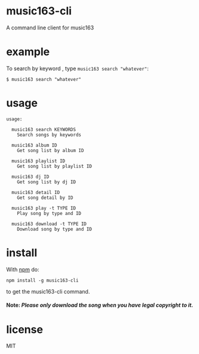 music163-cli
========

A command line client for music163

# example

To search by keyword , type `music163 search "whatever"`:

```
$ music163 search "whatever"
```

# usage

```
usage:

  music163 search KEYWORDS
    Search songs by keywords

  music163 album ID
    Get song list by album ID

  music163 playlist ID
    Get song list by playlist ID

  music163 dj ID
    Get song list by dj ID

  music163 detail ID
    Get song detail by ID

  music163 play -t TYPE ID
    Play song by type and ID

  music163 download -t TYPE ID
    Download song by type and ID

```

# install

With [npm](https://npmjs.org) do:

```
npm install -g music163-cli
```

to get the music163-cli command.

#### Note: <i>Please only download the song when you have legal copyright to it.</i>

# license

MIT

